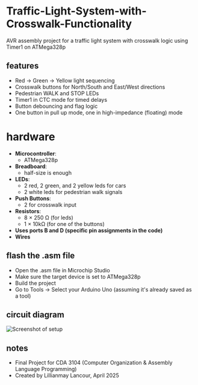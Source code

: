# Traffic-Light-System-with-Crosswalk-Functionality
AVR assembly project for a traffic light system with crosswalk logic using Timer1 on ATMega328p

## features
- Red → Green → Yellow light sequencing
- Crosswalk buttons for North/South and East/West directions
- Pedestrian WALK and STOP LEDs
- Timer1 in CTC mode for timed delays
- Button debouncing and flag logic
- One button in pull up mode, one in high-impedance (floating) mode

# hardware
- **Microcontroller**:
  - ATMega328p
- **Breadboard**:
  - half-size is enough
- **LEDs**:
  - 2 red, 2 green, and 2 yellow leds for cars
  - 2 white leds for pedestrian walk signals
- **Push Buttons**:
  - 2 for crosswalk input
- **Resistors**:
  - 8 × 250 Ω (for leds)
  - 1 × 10kΩ (for one of the buttons)
- **Uses ports B and D (specific pin assignments in the code)**
- **Wires**
  
## flash the .asm file
- Open the .asm file in Microchip Studio
- Make sure the target device is set to ATMega328p
- Build the project
- Go to Tools → Select your Arduino Uno (assuming it's already saved as a tool)

## circuit diagram
![Screenshot of setup](https://github.com/user-attachments/assets/f7146596-c1ff-4e57-a3c4-711b34a0ce86)

## notes
- Final Project for CDA 3104 (Computer Organization & Assembly Language Programming)
- Created by Lillianmay Lancour, April 2025

